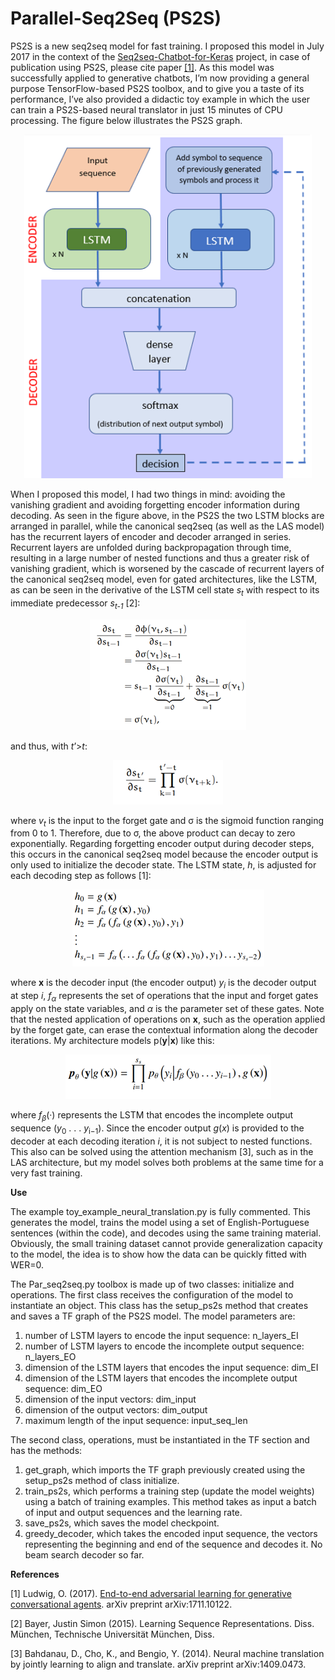 # Parallel-Seq2Seq (PS2S)
PS2S is a new seq2seq model for fast training.
I proposed this model in July 2017 in the context of the [Seq2seq-Chatbot-for-Keras](https://github.com/oswaldoludwig/Seq2seq-Chatbot-for-Keras) project, in case of publication using PS2S, please cite paper [[1]](https://arxiv.org/pdf/1711.10122.pdf). As this model was successfully applied to generative chatbots, I’m now providing a general purpose TensorFlow-based PS2S toolbox, and to give you a taste of its performance, I’ve also provided a didactic toy example in which the user can train a PS2S-based neural translator in just 15 minutes of CPU processing.
The figure below illustrates the PS2S graph.

<p align="center">
  <img width="460" height="550" src="https://github.com/oswaldoludwig/Parallel-Seq2Seq/blob/master/graph.png">
</p>

When I proposed this model, I had two things in mind: avoiding the vanishing gradient and avoiding forgetting encoder information during decoding.
As seen in the figure above, in the PS2S the two LSTM blocks are arranged in parallel, while the canonical seq2seq (as well as the LAS model) has the recurrent layers of encoder and decoder arranged in series. Recurrent layers are unfolded during backpropagation through time, resulting in a large number of nested functions and thus a greater risk of vanishing gradient, which is worsened by the cascade of recurrent layers of the canonical seq2seq model, even for gated architectures, like the LSTM, as can be seen in the derivative of the LSTM cell state *s<sub>t</sub>* with respect to its immediate predecessor *s<sub>t-1</sub>* [2]:

<p align="center">
  <img src="https://github.com/oswaldoludwig/Parallel-Seq2Seq/blob/master/eq1.png">
</p>

and thus, with *t*’>*t*:

<p align="center">
  <img src="https://github.com/oswaldoludwig/Parallel-Seq2Seq/blob/master/eq2.png">
</p>

where *v<sub>t</sub>* is the input to the forget gate and σ is the sigmoid function ranging from 0 to 1. Therefore, due to σ, the above product can decay to zero exponentially.
Regarding forgetting encoder output during decoder steps, this occurs in the canonical seq2seq model because the encoder output is only used to initialize the decoder state. The LSTM state, *h*, is adjusted for each decoding step as follows [1]: 

<p align="center">
  <img src="https://github.com/oswaldoludwig/Parallel-Seq2Seq/blob/master/eq3.png">
</p>

where **x** is the decoder input (the encoder output) *y<sub>i</sub>* is the decoder output at step *i*, *f<sub>α</sub>* represents the set of operations that the input and forget gates apply on the state variables, and *α* is the parameter set of these gates.
Note that the nested application of operations on **x**, such as the operation applied by the forget gate, can erase the contextual information along the decoder iterations. My architecture models p(**y**|**x**) like this:

<p align="center">
  <img src="https://github.com/oswaldoludwig/Parallel-Seq2Seq/blob/master/eq4.png">
</p>

where *f<sub>β</sub>*(·) represents the LSTM that encodes the incomplete output sequence (*y*<sub>0</sub> . . . *y*<sub>i−1</sub>). Since the encoder output *g*(*x*) is provided to the decoder at each decoding iteration *i*, it is not subject to nested functions. This also can be solved using the attention mechanism [3], such as in the LAS architecture, but my model solves both problems at the same time for a very fast training.


**Use**


The example toy_example_neural_translation.py is fully commented. This generates the model, trains the model using a set of English-Portuguese sentences (within the code), and decodes using the same training material. Obviously, the small training dataset cannot provide generalization capacity to the model, the idea is to show how the data can be quickly fitted with WER=0.   

The Par_seq2seq.py toolbox is made up of two classes: initialize and operations. The first class receives the configuration of the model to instantiate an object. This class has the setup_ps2s method that creates and saves a TF graph of the PS2S model. The model parameters are:

1.	number of LSTM layers to encode the input sequence: n_layers_EI
2.	number of LSTM layers to encode the incomplete output sequence: n_layers_EO
3.	dimension of the LSTM layers that encodes the input sequence: dim_EI
4.	dimension of the LSTM layers that encodes the incomplete output sequence: dim_EO
5.	dimension of the input vectors: dim_input
6.	dimension of the output vectors: dim_output
7.	maximum length of the input sequence: input_seq_len

The second class, operations, must be instantiated in the TF section and has the methods:

1.	get_graph, which imports the TF graph previously created using the setup_ps2s method of class initialize.
2.	train_ps2s, which performs a training step (update the model weights) using a batch of training examples. This method takes as input a batch of input and output sequences and the learning rate.
3.	save_ps2s, which saves the model checkpoint.
4.	greedy_decoder, which takes the encoded input sequence, the vectors representing the beginning and end of the sequence and decodes it. No beam search decoder so far.


**References**


[1] Ludwig, O. (2017). [End-to-end adversarial learning for generative conversational agents](https://www.researchgate.net/publication/321347271_End-to-end_Adversarial_Learning_for_Generative_Conversational_Agents). arXiv preprint arXiv:1711.10122.

[2] Bayer, Justin Simon (2015). Learning Sequence Representations. Diss. München, Technische Universität München, Diss.

[3] Bahdanau, D., Cho, K., and Bengio, Y. (2014). Neural machine translation by jointly learning to align and translate. arXiv preprint arXiv:1409.0473.
